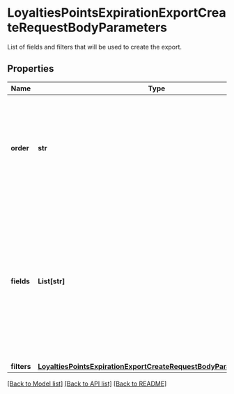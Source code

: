 # LoyaltiesPointsExpirationExportCreateRequestBodyParameters

List of fields and filters that will be used to create the export.

## Properties

Name | Type | Description | Notes
------------ | ------------- | ------------- | -------------
**order** | **str** | How the export is filtered, where the dash &#x60;-&#x60; preceding a sorting option means sorting in a descending order. | [optional] 
**fields** | **List[str]** | Array of strings containing the data that was exported. These fields define the headers in the CSV file.    The array can be a combination of any of the following available fields:    | **Field** | **Definition** | **Example Export** | |:---|:---|:---| | id | Loyalty points bucket ID. | lopb_Wl1o3EjJIHSNjvO5BDLy4z1n | | campaign_id | Campaign ID of the parent loyalty campaign. | camp_7s3uXI44aKfIk5IhmeOPr6ic | | voucher_id | Voucher ID of the parent loyalty card. | v_YLn0WVWXSXbUfDvxgrgUbtfJ3SQIY655 | | status | Status of the loyalty points bucket. | &#x60;ACTIVE&#x60; or &#x60;INACTIVE&#x60; | | expires_at | Timestamp in ISO 8601 format representing the date when the points expire. | 2022-06-30 | | points | Number of points. | 1000 | | [optional] 
**filters** | [**LoyaltiesPointsExpirationExportCreateRequestBodyParametersFilters**](LoyaltiesPointsExpirationExportCreateRequestBodyParametersFilters.md) |  | [optional] 

[[Back to Model list]](../README.md#documentation-for-models) [[Back to API list]](../README.md#documentation-for-api-endpoints) [[Back to README]](../README.md)


